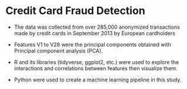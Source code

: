 # Credit Card Fraud Detection

* The data was collected from over 285,000 anonymized transactions made by credit cards in September 2013 by European cardholders

* Features V1 to V28 were the principal components obtained with Principal component analysis (PCA).

* R and its libraries (tidyverse, ggplot2, etc.) were used to explore the interactions and correlations between features then visualize them.

* Python were used to create a machine learning pipeline in this study.
